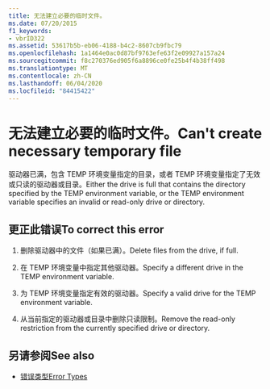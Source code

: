 ```yaml
---
title: 无法建立必要的临时文件。
ms.date: 07/20/2015
f1_keywords:
- vbrID322
ms.assetid: 53617b5b-eb06-4188-b4c2-8607cb9fbc79
ms.openlocfilehash: 1a1464e0ac0d87bf9763efe63f2e09927a157a24
ms.sourcegitcommit: f8c270376ed905f6a8896ce0fe25b4f4b38ff498
ms.translationtype: MT
ms.contentlocale: zh-CN
ms.lasthandoff: 06/04/2020
ms.locfileid: "84415422"
---
```

# <a name="cant-create-necessary-temporary-file"></a><span data-ttu-id="765d1-102">无法建立必要的临时文件。</span><span class="sxs-lookup"><span data-stu-id="765d1-102">Can't create necessary temporary file</span></span>
<span data-ttu-id="765d1-103">驱动器已满，包含 TEMP 环境变量指定的目录，或者 TEMP 环境变量指定了无效或只读的驱动器或目录。</span><span class="sxs-lookup"><span data-stu-id="765d1-103">Either the drive is full that contains the directory specified by the TEMP environment variable, or the TEMP environment variable specifies an invalid or read-only drive or directory.</span></span>  
  
## <a name="to-correct-this-error"></a><span data-ttu-id="765d1-104">更正此错误</span><span class="sxs-lookup"><span data-stu-id="765d1-104">To correct this error</span></span>  
  
1. <span data-ttu-id="765d1-105">删除驱动器中的文件（如果已满）。</span><span class="sxs-lookup"><span data-stu-id="765d1-105">Delete files from the drive, if full.</span></span>  
  
2. <span data-ttu-id="765d1-106">在 TEMP 环境变量中指定其他驱动器。</span><span class="sxs-lookup"><span data-stu-id="765d1-106">Specify a different drive in the TEMP environment variable.</span></span>  
  
3. <span data-ttu-id="765d1-107">为 TEMP 环境变量指定有效的驱动器。</span><span class="sxs-lookup"><span data-stu-id="765d1-107">Specify a valid drive for the TEMP environment variable.</span></span>  
  
4. <span data-ttu-id="765d1-108">从当前指定的驱动器或目录中删除只读限制。</span><span class="sxs-lookup"><span data-stu-id="765d1-108">Remove the read-only restriction from the currently specified drive or directory.</span></span>  
  
## <a name="see-also"></a><span data-ttu-id="765d1-109">另请参阅</span><span class="sxs-lookup"><span data-stu-id="765d1-109">See also</span></span>

- [<span data-ttu-id="765d1-110">错误类型</span><span class="sxs-lookup"><span data-stu-id="765d1-110">Error Types</span></span>](../../programming-guide/language-features/error-types.md)
